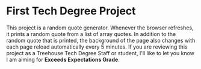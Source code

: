 # First Tech Degree Project

This project is a random quote generator.
Whenever the browser refreshes, it prints a random quote from a list of array quotes.
In addition to the random quote that is printed, the background of the page also changes with each page reload automatically every 5 minutes.
If you are reviewing this project as a Treehouse Tech Degree Staff or student, I'll like to let you know I am aiming for **Exceeds Expectations Grade**.
